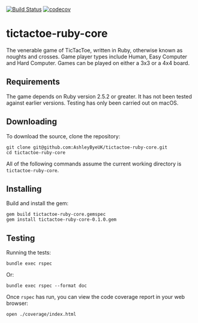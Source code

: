 [![Build Status](https://travis-ci.org/AshleyByeUK/tictactoe-ruby-core.svg?branch=master)](https://travis-ci.org/AshleyByeUK/tictactoe-ruby-core)
[![codecov](https://codecov.io/gh/AshleyByeUK/tictactoe-ruby-core/branch/master/graph/badge.svg)](https://codecov.io/gh/AshleyByeUK/tictactoe-ruby-core)

# tictactoe-ruby-core

The venerable game of TicTacToe, written in Ruby, otherwise known as noughts and crosses. Game player types
include Human, Easy Computer and Hard Computer. Games can be played on either a 3x3 or a 4x4 board.

## Requirements

The game depends on Ruby version 2.5.2 or greater. It has not been tested against earlier versions. Testing
has only been carried out on macOS.

## Downloading

To download the source, clone the repository:

```
git clone git@github.com:AshleyByeUK/tictactoe-ruby-core.git
cd tictactoe-ruby-core
```

All of the following commands assume the current working directory is `tictactoe-ruby-core`.

## Installing

Build and install the gem:

```
gem build tictactoe-ruby-core.gemspec
gem install tictactoe-ruby-core-0.1.0.gem
```

## Testing

Running the tests:

```
bundle exec rspec
```

Or:

```
bundle exec rspec --format doc
```

Once `rspec` has run, you can view the code coverage report in your web browser:

```
open ./coverage/index.html
```
